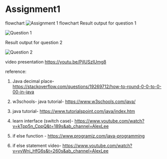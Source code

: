 # Assignment1
flowchart
![Assignment 1 flowchart](https://user-images.githubusercontent.com/72848507/99969837-f9f81080-2dd5-11eb-9242-2fbb1286867c.png)
Result output for question 1

![Question 1](https://user-images.githubusercontent.com/72848507/99969932-198f3900-2dd6-11eb-8f32-ae3f83df5414.jpg)

Result output for question 2

![Question 2](https://user-images.githubusercontent.com/72848507/99969926-185e0c00-2dd6-11eb-8892-99d0ffcba9bf.jpg)

video presentation
https://youtu.be/PjIUSzlUmg8

reference:

1. Java decimal place-
https://stackoverflow.com/questions/19269712/how-to-round-0-0-to-0-00-in-java

2. w3schools- java tutorial-
https://www.w3schools.com/java/

3. java tutorial-
https://www.tutorialspoint.com/java/index.htm

4. learn interface (switch case)-
https://www.youtube.com/watch?v=kTpp5n_CppQ&t=189s&ab_channel=AlexLee

5. if else function - 
https://www.programiz.com/java-programming

6. if else statement video-
https://www.youtube.com/watch?v=yvWnj_HfG6s&t=260s&ab_channel=AlexLee


